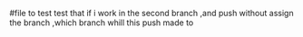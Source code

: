 #file to test
test that if i work in the second branch ,and push without assign the branch ,which branch whill this push made to 
